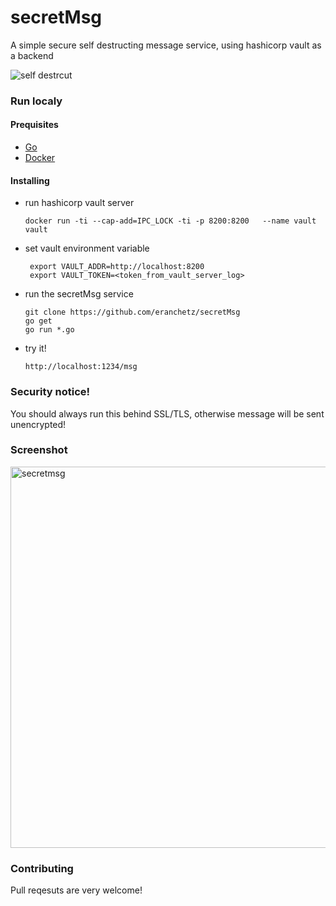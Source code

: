 # secretMsg

A simple secure self destructing message service, using hashicorp vault as a backend

![self destrcut](https://media.giphy.com/media/LBlyAAFJ71eMw/giphy.gif)

### Run localy 

#### Prequisites

* [Go](https://golang.org/doc/install)
* [Docker](https://docs.docker.com/engine/installation/)

#### Installing

* run hashicorp vault server 

    ` docker run -ti --cap-add=IPC_LOCK -ti -p 8200:8200   --name vault vault `

* set vault environment variable 

   ```shell 
    export VAULT_ADDR=http://localhost:8200 
    export VAULT_TOKEN=<token_from_vault_server_log> 
   ```

* run the secretMsg service
  ```shell
  git clone https://github.com/eranchetz/secretMsg
  go get
  go run *.go
	```

* try it!

   `http://localhost:1234/msg`
	
	
### Security notice!
 You should always run this behind SSL/TLS, otherwise message will be sent unencrypted!


### Screenshot

<img width="610" alt="secretmsg" src="https://user-images.githubusercontent.com/357094/29357449-e9268adc-8277-11e7-8fef-b1eabfe62444.png">

### Contributing

Pull reqesuts are very welcome!


